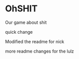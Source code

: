 # OhSHIT
Our game about shit

quick change

Modified the readme for nick


more readme changes for the lulz